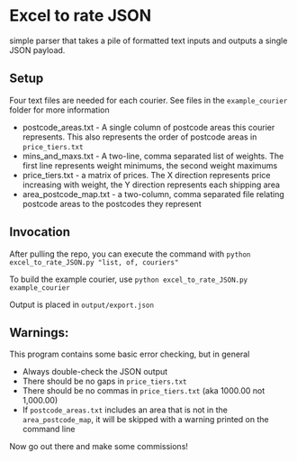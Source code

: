 # Excel to rate JSON
simple parser that takes a pile of formatted text inputs and outputs a single JSON payload.

## Setup
Four text files are needed for each courier. See files in the `example_courier` folder for more information

- postcode_areas.txt - A single column of postcode areas this courier represents. This also represents the order of postcode areas in `price_tiers.txt`
- mins_and_maxs.txt - A two-line, comma separated list of weights. The first line represents weight minimums, the second weight maximums
- price_tiers.txt - a matrix of prices. The X direction represents price increasing with weight, the Y direction represents each shipping area
- area_postcode_map.txt - a two-column, comma separated file relating postcode areas to the postcodes they represent

## Invocation
After pulling the repo, you can execute the command with
`python excel_to_rate_JSON.py "list, of, couriers"`

To build the example courier, use
`python excel_to_rate_JSON.py example_courier`

Output is placed in `output/export.json`

## Warnings:
This program contains some basic error checking, but in general
* Always double-check the JSON output
* There should be no gaps in `price_tiers.txt`
* There should be no commas in `price_tiers.txt` (aka 1000.00 not 1,000.00)
* If `postcode_areas.txt` includes an area that is not in the `area_postcode_map`, it will be skipped with a warning printed on the command line

Now go out there and make some commissions!
